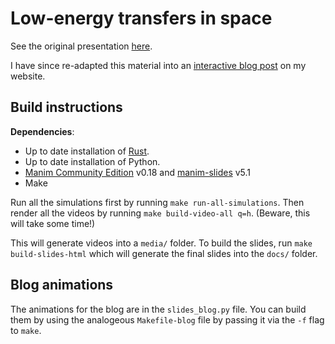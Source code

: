 # Low-energy transfers in space

See the original presentation [here](https://lukechu10.github.io/interplanetary-transport-network/).

I have since re-adapted this material into an [interactive blog post](https://lukechu10.github.io/posts/low-energy-transfers) on my website.

## Build instructions

**Dependencies**:

- Up to date installation of [Rust](https://www.rust-lang.org/).
- Up to date installation of Python.
- [Manim Community Edition](https://github.com/ManimCommunity/manim) v0.18 and [manim-slides](https://github.com/jeertmans/manim-slides) v5.1
- Make

Run all the simulations first by running `make run-all-simulations`.
Then render all the videos by running `make build-video-all q=h`. (Beware, this will take some time!)

This will generate videos into a `media/` folder. To build the slides, run `make build-slides-html` which will generate the final slides into the `docs/` folder.

## Blog animations

The animations for the blog are in the `slides_blog.py` file. You can build them by using the analogeous `Makefile-blog` file by passing it via the `-f` flag to `make`.

